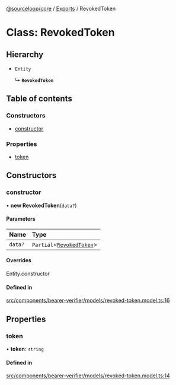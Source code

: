 [@sourceloop/core](../README.md) / [Exports](../modules.md) / RevokedToken

# Class: RevokedToken

## Hierarchy

- `Entity`

  ↳ **`RevokedToken`**

## Table of contents

### Constructors

- [constructor](RevokedToken.md#constructor)

### Properties

- [token](RevokedToken.md#token)

## Constructors

### constructor

• **new RevokedToken**(`data?`)

#### Parameters

| Name | Type |
| :------ | :------ |
| `data?` | `Partial`<[`RevokedToken`](RevokedToken.md)\> |

#### Overrides

Entity.constructor

#### Defined in

[src/components/bearer-verifier/models/revoked-token.model.ts:16](https://github.com/sourcefuse/loopback4-microservice-catalog/blob/089fc2dc0/packages/core/src/components/bearer-verifier/models/revoked-token.model.ts#L16)

## Properties

### token

• **token**: `string`

#### Defined in

[src/components/bearer-verifier/models/revoked-token.model.ts:14](https://github.com/sourcefuse/loopback4-microservice-catalog/blob/089fc2dc0/packages/core/src/components/bearer-verifier/models/revoked-token.model.ts#L14)
